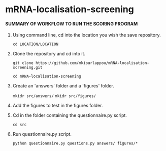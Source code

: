 # mRNA-localisation-screening

#### SUMMARY OF WORKFLOW TO RUN THE SCORING PROGRAM

1. Using command line, cd into the location you wish the save repository.

    `cd LOCATION/LOCATION`

2. Clone the repository and cd into it.

    `git clone https://github.com/mkiourlappou/mRNA-localisation-screening.git`

    `cd mRNA-localisation-screening`
    
3. Create an 'answers' folder and a 'figures' folder.

    `mkidr src/answers/`
    `mkidr src/figures/`

4. Add the figures to test in the figures folder.

5. Cd in the folder containing the questionnaire.py script.

    `cd src`

6. Run questionnaire.py script.

    `python questionnaire.py questions.py answers/ figures/*`
